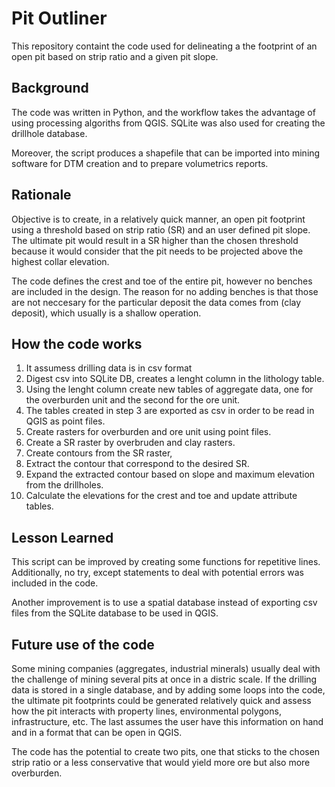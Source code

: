 # **Pit Outliner**

This repository containt the code used for delineating a the footprint of an open pit based on strip ratio and
a given pit slope.

## Background

The code was written in Python, and the workflow takes the advantage of using processing algoriths from QGIS.
SQLite was also used for creating the drillhole database.

Moreover, the script produces a shapefile that can be imported into mining software for DTM creation and to
prepare volumetrics reports.

## Rationale

Objective is to create, in a relatively quick manner, an open pit footprint using a threshold based on strip ratio (SR)
and an user defined pit slope. The ultimate pit would result in a SR higher than the chosen threshold because it would
consider that the pit needs to be projected above the highest collar elevation.

The code defines the crest and toe of the entire pit, however no benches are included in the design. The reason for no
adding benches is that those are not neccesary for the particular deposit the data comes from (clay deposit), which
usually is a shallow operation.

## How the code works

1. It assumess drilling data is in csv format
2. Digest csv into SQLite DB, creates a lenght column in the lithology table. 
3. Using the lenght column create new tables of aggregate data, one for the overburden unit and the second for the ore unit. 
4. The tables created in step 3 are exported as csv in order to be read in QGIS as point files.
5. Create rasters for overburden and ore unit using point files.
6. Create a SR raster by overbruden and clay rasters.
7. Create contours from the SR raster,
8. Extract the contour that correspond to the desired SR.
9. Expand the extracted contour based on slope and maximum elevation from the drillholes.
10. Calculate the elevations for the crest and toe and update attribute tables.

## Lesson Learned

This script can be improved by creating some functions for repetitive lines. Additionally, no try, except statements
to deal with potential errors was included in the code.

Another improvement is to use a spatial database instead of exporting csv files from the SQLite database to be used
in QGIS.

## Future use of the code

Some mining companies (aggregates, industrial minerals) usually deal with the challenge of mining several pits at once in
a distric scale. If the drilling data is stored in a single database, and by adding some loops into the code, the ultimate
pit footprints could be generated relatively quick and assess how the pit interacts with property lines, environmental
polygons, infrastructure, etc. The last assumes the user have this information on hand and in a format that can be open
in QGIS.

The code has the potential to create two pits, one that sticks to the chosen strip ratio or a less conservative that would
yield more ore but also more overburden.
